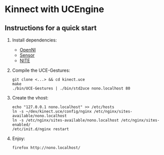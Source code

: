 Kinnect with UCEngine
=====================

Instructions for a quick start
------------------------------

1. Install dependencies:
   * [OpenNI](https://github.com/OpenNI/OpenNI)
   * [Sensor](https://github.com/boilerbots/Sensor)
   * [NITE](http://www.openni.org/downloadfiles/openni-compliant-middleware-binaries/34-stable)

2. Compile the UCE-Gestures:

       git clone <...> && cd kinect.uce
       make
       ./bin/UCE-Gestures | ./bin/std2uce nono.localhost 80

3. Create the vhost:

       echo "127.0.0.1 nono.localhost" >> /etc/hosts
       ln -s ~/dev/kinect.uce/config/nginx /etc/nginx/sites-available/nono.localhost
       ln -s /etc/nginx/sites-available/nono.localhost /etc/nginx/sites-enabled/
       /etc/init.d/nginx restart

4. Enjoy:

       firefox http://nono.localhost/

